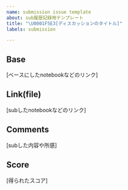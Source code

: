 ```yaml
---
name: submission issue template
about: sub履歴記録用テンプレート
title: "\U0001F5E3[ディスカッションのタイトル]"
labels: submission

---
```


## Base
[ベースにしたnotebookなどのリンク]

## Link(file)
[subしたnotebookなどのリンク]

## Comments
[subした内容や所感]

## Score
[得られたスコア]
